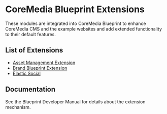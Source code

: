 # CoreMedia Blueprint Extensions

These modules are integrated into CoreMedia Blueprint to enhance CoreMedia CMS and the example websites and add extended 
functionality to their default features. 

## List of Extensions

- [Asset Management Extension](am/README.md)
- [Brand Blueprint Extension](corporate/README.md)
- [Elastic Social](es/README.md)

## Documentation

See the Blueprint Developer Manual for details about the extension mechanism.

